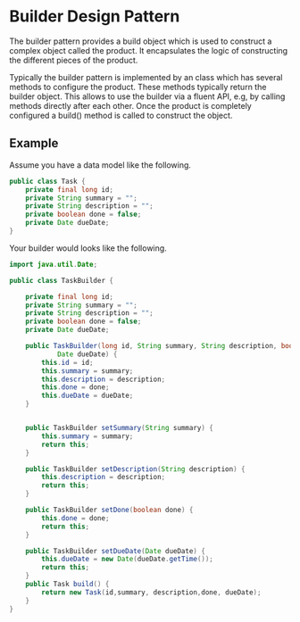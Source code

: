 # Builder Design Pattern

The builder pattern provides a build object which is used to construct a complex object called the product. It encapsulates the logic of constructing the different pieces of the product.

Typically the builder pattern is implemented by an class which has several methods to configure the product. These methods typically return the builder object. This allows to use the builder via a fluent API, e.g, by calling methods directly after each other. Once the product is completely configured a build() method is called to construct the object.

## Example

Assume you have a data model like the following.


```java
public class Task {
    private final long id;
    private String summary = "";
    private String description = "";
    private boolean done = false;
    private Date dueDate;
}
```

Your builder would looks like the following.

```java
import java.util.Date;

public class TaskBuilder {

    private final long id;
    private String summary = "";
    private String description = "";
    private boolean done = false;
    private Date dueDate;

    public TaskBuilder(long id, String summary, String description, boolean done,
            Date dueDate) {
        this.id = id;
        this.summary = summary;
        this.description = description;
        this.done = done;
        this.dueDate = dueDate;
    }


    public TaskBuilder setSummary(String summary) {
        this.summary = summary;
        return this;
    }

    public TaskBuilder setDescription(String description) {
        this.description = description;
        return this;
    }

    public TaskBuilder setDone(boolean done) {
        this.done = done;
        return this;
    }

    public TaskBuilder setDueDate(Date dueDate) {
        this.dueDate = new Date(dueDate.getTime());
        return this;
    }
    public Task build() {
        return new Task(id,summary, description,done, dueDate);
    }
}
```